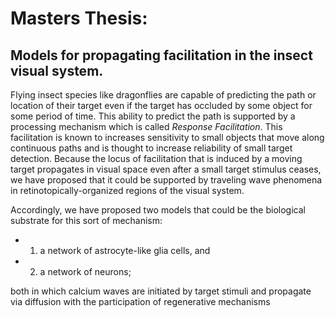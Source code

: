 # Masters Thesis: 
## Models for propagating facilitation in the insect visual system.

Flying insect species like dragonflies are capable of predicting the path or location of their target even if the target has occluded by some object for some period of time. This ability to predict the path is supported by a processing mechanism which is called *Response Facilitation*. This facilitation is known to increases sensitivity to small objects that move along continuous paths and is thought to increase reliability of small target detection. Because the locus of facilitation that is induced by a moving target propagates in visual space even after a small target stimulus ceases, we have proposed that it could be supported by traveling wave phenomena in retinotopically-organized regions of the visual system. 

Accordingly, we have proposed two models that could be the biological substrate for this sort of mechanism: 
- 1) a network of astrocyte-like glia cells, and 
- 2) a network of neurons; 

both in which calcium waves are initiated by target stimuli and propagate via diffusion with the participation of regenerative mechanisms
